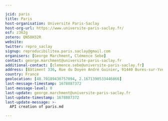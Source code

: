 ```yaml
---

jcid: paris
title: Paris
host-organisation: Université Paris-Saclay
host-org-url: https://www.universite-paris-saclay.fr/
osf: z362g
zotero: QN58H32R
website: 
twitter: repro_saclay
signup: reproducibilitea.paris.saclay@gmail.com
organisers: [George Marchment, Clémence Sebe]
contact: george.marchment@universite-paris-saclay.fr
additional-contact: [clemence.sebe@universite-paris-saclay.fr]
address: [Bâtiment 336, Rue du Doyen André Guinier, 91440 Bures-sur-Yvette,]
country: France
geolocation: [48.70189430757094, 2.1671390533446866]
last-message-timestamp: 1678887372
last-message-level: 0
last-update: george.marchment@universite-paris-saclay.fr
last-update-timestamp: 1678887372
last-update-message: >-
  API creation of paris.md

---
```



